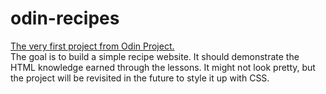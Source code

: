# odin-recipes

[The very first project from Odin Project.](https://www.theodinproject.com/lessons/foundations-recipes)  
The goal is to build a simple recipe website. It should demonstrate the HTML knowledge earned through the lessons. It might not look pretty, but the project will be revisited in the future to style it up with CSS.
